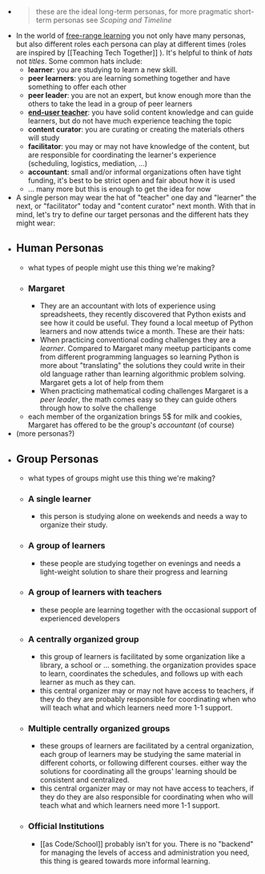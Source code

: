 - > these are the ideal long-term personas, for more pragmatic short-term personas see *_Scoping and Timeline_*
- In the world of [free-range learning](https://teachtogether.tech/en/index.html#g:free-range-learner) you not only have many personas, but also different roles each persona can play at different times (roles are inspired by [[Teaching Tech Together]] ). It's helpful to think of *_hats_* not *_titles_*. Some common hats include:
	- **learner**: you are studying to learn a new skill.
	- **peer learners**: you are learning something together and have something to offer each other
	- **peer leader**: you are not an expert, but know enough more than the others to take the lead in a group of peer learners
	- **[end-user teacher](https://teachtogether.tech/en/index.html#g:end-user-teacher)**: you have solid content knowledge and can guide learners, but do not have much experience teaching the topic
	- **content curator**: you are curating or creating the materials others will study
	- **facilitator**: you may or may not have knowledge of the content, but are responsible for coordinating the learner's experience (scheduling, logistics, mediation, ...)
	- **accountant**: small and/or informal organizations often have tight funding, it's best to be strict open and fair about how it is used
	- ... many more but this is enough to get the idea for now
- A single person may wear the hat of "teacher" one day and "learner" the next, or "facilitator" today and "content curator" next month. With that in mind, let's try to define our target personas and the different hats they might wear:
- ## Human Personas
	- what types of people might use this thing we're making?
	- ### Margaret
		- They are an accountant with lots of experience using spreadsheets, they recently discovered that Python exists and see how it could be useful. They found a local meetup of Python learners and now attends twice a month. These are their hats:
		- When practicing conventional coding challenges they are a *_learner_*. Compared to Margaret many meetup participants come from different programming languages so learning Python is more about "translating" the solutions they could write in their old language rather than learning algorithmic problem solving. Margaret gets a lot of help from them
		- When practicing mathematical coding challenges Margaret is a *_peer leader_*, the math comes easy so they can guide others through how to solve the challenge
	- each member of the organization brings 5$ for milk and cookies, Margaret has offered to be the group's *_accountant_* (of course)
- (more personas?)
- ## Group Personas
	- what types of groups might use this thing we're making?
	- ### A single learner
		- this person is studying alone on weekends and needs a way to organize their study.
	- ### A group of learners
		- these people are studying together on evenings and needs a light-weight solution to share their progress and learning
	- ### A group of learners with teachers
		- these people are learning together with the occasional support of experienced developers
	- ### A centrally organized group
		- this group of learners is facilitated by some organization like a library, a school or ... something. the organization provides space to learn, coordinates the schedules, and follows up with each learner as much as they can.
		- this central organizer may or may not have access to teachers, if they do they are probably responsible for coordinating when who will teach what and which learners need more 1-1 support.
	- ### Multiple centrally organized groups
		- these groups of learners are facilitated by a central organization, each group of learners may be studying the same material in different cohorts, or following different courses. either way the solutions for coordinating all the groups' learning should be consistent and centralized.
		- this central organizer may or may not have access to teachers, if they do they are also responsible for coordinating when who will teach what and which learners need more 1-1 support.
	- ### Official Institutions
		- [[as Code/School]] probably isn't for you. There is no "backend" for managing the levels of access and administration you need, this thing is geared towards more informal learning.